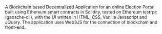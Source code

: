 A Blockchain based Decentralized Application for an online Election Portal built using Ethereum smart contracts in Solidity, tested on Ethereum testrpc (ganache-cli), with the UI written in HTML, CSS, Vanilla Javascript and JQuery. The application uses Web3JS for the connection of blockchain and front-end.
